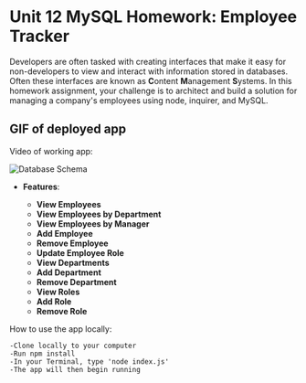 # Unit 12 MySQL Homework: Employee Tracker

Developers are often tasked with creating interfaces that make it easy for non-developers to view and interact with information stored in databases. Often these interfaces are known as **C**ontent **M**anagement **S**ystems. In this homework assignment, your challenge is to architect and build a solution for managing a company's employees using node, inquirer, and MySQL.

## GIF of deployed app

Video of working app:

![Database Schema](Assets/schema.png)

* **Features**:

  * **View Employees** 
  * **View Employees by Department** 
  * **View Employees by Manager** 
  * **Add Employee** 
  * **Remove Employee** 
  * **Update Employee Role** 
  * **View Departments** 
  * **Add Department** 
  * **Remove Department** 
  * **View Roles** 
  * **Add Role** 
  * **Remove Role** 
  

How to use the app locally:
```
-Clone locally to your computer
-Run npm install
-In your Terminal, type 'node index.js'
-The app will then begin running
```


